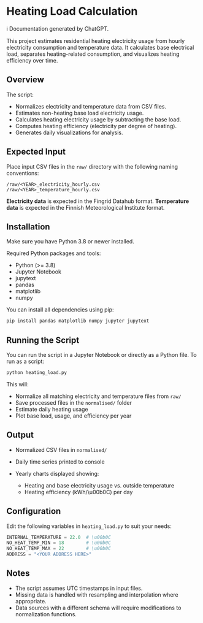 # Heating Load Calculation

ℹ️ Documentation generated by ChatGPT.

This project estimates residential heating electricity usage from hourly electricity consumption and temperature data. 
It calculates base electrical load, separates heating-related consumption, and visualizes heating efficiency over time.

## Overview

The script:

* Normalizes electricity and temperature data from CSV files.
* Estimates non-heating base load electricity usage.
* Calculates heating electricity usage by subtracting the base load.
* Computes heating efficiency (electricity per degree of heating).
* Generates daily visualizations for analysis.

## Expected Input

Place input CSV files in the `raw/` directory with the following naming conventions:

```
/raw/<YEAR>_electricity_hourly.csv
/raw/<YEAR>_temperature_hourly.csv
```

**Electricity data** is expected in the Fingrid Datahub format.
**Temperature data** is expected in the Finnish Meteorological Institute format.

## Installation

Make sure you have Python 3.8 or newer installed.

Required Python packages and tools:

* Python (>= 3.8)
* Jupyter Notebook
* jupytext
* pandas
* matplotlib
* numpy

You can install all dependencies using pip:

```bash
pip install pandas matplotlib numpy jupyter jupytext
```

## Running the Script

You can run the script in a Jupyter Notebook or directly as a Python file. To run as a script:

```bash
python heating_load.py
```

This will:

* Normalize all matching electricity and temperature files from `raw/`
* Save processed files in the `normalised/` folder
* Estimate daily heating usage
* Plot base load, usage, and efficiency per year

## Output

* Normalized CSV files in `normalised/`
* Daily time series printed to console
* Yearly charts displayed showing:

  * Heating and base electricity usage vs. outside temperature
  * Heating efficiency (kWh/\u00b0C) per day

## Configuration

Edit the following variables in `heating_load.py` to suit your needs:

```python
INTERNAL_TEMPERATURE = 22.0  # \u00b0C
NO_HEAT_TEMP_MIN = 18        # \u00b0C
NO_HEAT_TEMP_MAX = 22        # \u00b0C
ADDRESS = "<YOUR ADDRESS HERE>"
```

## Notes

* The script assumes UTC timestamps in input files.
* Missing data is handled with resampling and interpolation where appropriate.
* Data sources with a different schema will require modifications to normalization functions.
